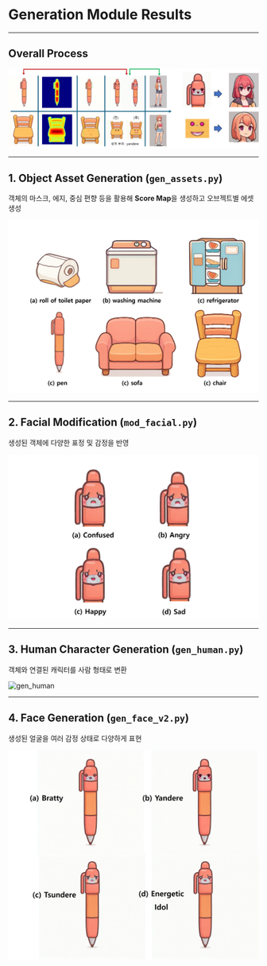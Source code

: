 # Generation Module Results

---

## Overall Process

![overall](figs/overall.png)

---

## 1. Object Asset Generation (`gen_assets.py`)
객체의 마스크, 에지, 중심 편향 등을 활용해 **Score Map**을 생성하고 오브젝트별 에셋 생성

![gen_assets](figs/out_gen_object.png)

---

## 2. Facial Modification (`mod_facial.py`)
생성된 객체에 다양한 표정 및 감정을 반영

![mod_facial](figs/out_mod_facial.png)

---

## 3. Human Character Generation (`gen_human.py`)
객체와 연결된 캐릭터를 사람 형태로 변환

![gen_human](figs/out_gen_human.png)

---

## 4. Face Generation (`gen_face_v2.py`)
생성된 얼굴을 여러 감정 상태로 다양하게 표현

![gen_face](figs/out_gen_face_2.png)


